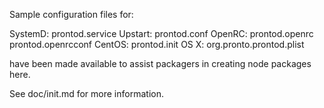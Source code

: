 Sample configuration files for:

SystemD: prontod.service
Upstart: prontod.conf
OpenRC:  prontod.openrc
         prontod.openrcconf
CentOS:  prontod.init
OS X:    org.pronto.prontod.plist

have been made available to assist packagers in creating node packages here.

See doc/init.md for more information.
